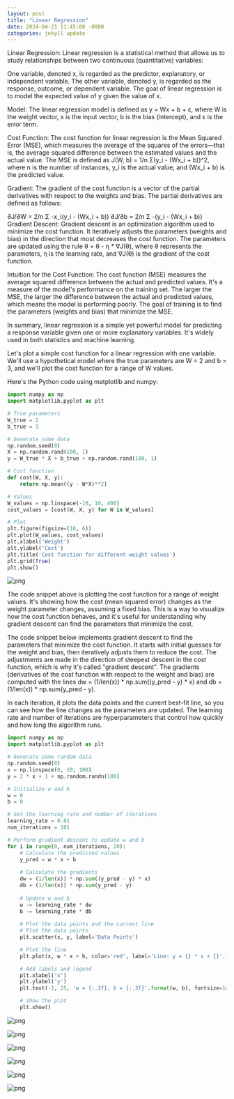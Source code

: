 ```yaml
---
layout: post
title: "Linear Regression"
date: 2024-04-21 11:45:00 -0800
categories: jekyll update
---
```


Linear Regression: Linear regression is a statistical method that allows us to study relationships between two continuous (quantitative) variables:

One variable, denoted x, is regarded as the predictor, explanatory, or independent variable.
The other variable, denoted y, is regarded as the response, outcome, or dependent variable.
The goal of linear regression is to model the expected value of y given the value of x.

Model: The linear regression model is defined as y = Wx + b + ε, where W is the weight vector, x is the input vector, b is the bias (intercept), and ε is the error term.

Cost Function: The cost function for linear regression is the Mean Squared Error (MSE), which measures the average of the squares of the errors—that is, the average squared difference between the estimated values and the actual value. The MSE is defined as J(W, b) = 1/n Σ(y_i - (Wx_i + b))^2, where n is the number of instances, y_i is the actual value, and (Wx_i + b) is the predicted value.

Gradient: The gradient of the cost function is a vector of the partial derivatives with respect to the weights and bias. The partial derivatives are defined as follows:

∂J/∂W = 2/n Σ -x_i(y_i - (Wx_i + b))
∂J/∂b = 2/n Σ -(y_i - (Wx_i + b))
Gradient Descent: Gradient descent is an optimization algorithm used to minimize the cost function. It iteratively adjusts the parameters (weights and bias) in the direction that most decreases the cost function. The parameters are updated using the rule θ = θ - η * ∇J(θ), where θ represents the parameters, η is the learning rate, and ∇J(θ) is the gradient of the cost function.

Intuition for the Cost Function: The cost function (MSE) measures the average squared difference between the actual and predicted values. It's a measure of the model's performance on the training set. The larger the MSE, the larger the difference between the actual and predicted values, which means the model is performing poorly. The goal of training is to find the parameters (weights and bias) that minimize the MSE.

In summary, linear regression is a simple yet powerful model for predicting a response variable given one or more explanatory variables. It's widely used in both statistics and machine learning.

Let's plot a simple cost function for a linear regression with one variable. We'll use a hypothetical model where the true parameters are W = 2 and b = 3, and we'll plot the cost function for a range of W values.

Here's the Python code using matplotlib and numpy:


```python
import numpy as np
import matplotlib.pyplot as plt

# True parameters
W_true = 2
b_true = 3

# Generate some data
np.random.seed(0)
X = np.random.rand(100, 1)
y = W_true * X + b_true + np.random.rand(100, 1)

# Cost function
def cost(W, X, y):
    return np.mean((y - W*X)**2)

# Values
W_values = np.linspace(-10, 10, 400)
cost_values = [cost(W, X, y) for W in W_values]

# Plot
plt.figure(figsize=(10, 6))
plt.plot(W_values, cost_values)
plt.xlabel('Weight')
plt.ylabel('Cost')
plt.title('Cost function for different weight values')
plt.grid(True)
plt.show()
```


    
![png](linear_regression_files/linear_regression_2_0.png)
    


The code snippet above is plotting the cost function for a range of weight values. It's showing how the cost (mean squared error) changes as the weight parameter changes, assuming a fixed bias. This is a way to visualize how the cost function behaves, and it's useful for understanding why gradient descent can find the parameters that minimize the cost.

The code snippet below implements gradient descent to find the parameters that minimize the cost function. It starts with initial guesses for the weight and bias, then iteratively adjusts them to reduce the cost. The adjustments are made in the direction of steepest descent in the cost function, which is why it's called "gradient descent". The gradients (derivatives of the cost function with respect to the weight and bias) are computed with the lines dw = (1/len(x)) * np.sum((y_pred - y) * x) and db = (1/len(x)) * np.sum(y_pred - y).

In each iteration, it plots the data points and the current best-fit line, so you can see how the line changes as the parameters are updated. The learning rate and number of iterations are hyperparameters that control how quickly and how long the algorithm runs.


```python
import numpy as np
import matplotlib.pyplot as plt

# Generate some random data
np.random.seed(0)
x = np.linspace(0, 10, 100)
y = 2 * x + 1 + np.random.randn(100)

# Initialize w and b
w = 0
b = 0

# Set the learning rate and number of iterations
learning_rate = 0.01
num_iterations = 101

# Perform gradient descent to update w and b
for i in range(0, num_iterations, 20):
    # Calculate the predicted values
    y_pred = w * x + b
    
    # Calculate the gradients
    dw = (1/len(x)) * np.sum((y_pred - y) * x)
    db = (1/len(x)) * np.sum(y_pred - y)
    
    # Update w and b
    w -= learning_rate * dw
    b -= learning_rate * db
    
    # Plot the data points and the current line
    # Plot the data points
    plt.scatter(x, y, label='Data Points')

    # Plot the line
    plt.plot(x, w * x + b, color='red', label='Line: y = {} * x + {}'.format(w, b))

    # Add labels and legend
    plt.xlabel('x')
    plt.ylabel('y')
    plt.text(-1, 25, 'w = {:.3f}, b = {:.3f}'.format(w, b), fontsize=14, bbox=dict(facecolor='green', alpha=0.5))

    # Show the plot
    plt.show()

```


    
![png](linear_regression_files/linear_regression_4_0.png)
    



    
![png](linear_regression_files/linear_regression_4_1.png)
    



    
![png](linear_regression_files/linear_regression_4_2.png)
    



    
![png](linear_regression_files/linear_regression_4_3.png)
    



    
![png](linear_regression_files/linear_regression_4_4.png)
    



    
![png](linear_regression_files/linear_regression_4_5.png)
    


